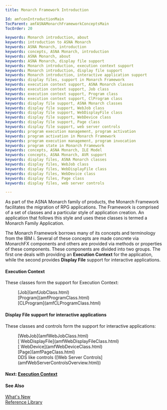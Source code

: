 ```yaml
---
title: Monarch Framework Introduction

Id: amfconIntroductionMain
TocParent: amfASNAMonarchFrameworkConceptsMain
TocOrder: 20

keywords: Monarch introduction, about
keywords: introduction to ASNA Monarch
keywords: ASNA Monarch, introduction
keywords: concepts, ASNA Monarch, introduction
keywords: ASNA Monarch, about
keywords: ASNA Monarch, display file support
keywords: Monarch introduction, execution context support
keywords: Monarch introduction, display file support
keywords: Monarch introduction, interactive application support
keywords: display files, support in Monarch Framework
keywords: execution context support, ASNA Monarch classes
keywords: execution context support, Job class
keywords: execution context support, Program class
keywords: execution context support, ClProgram class
keywords: display file support, ASNA Monarch classes
keywords: display file support, WebJob class
keywords: display file support, WebDisplayFile class
keywords: display file support, WebDevice class
keywords: display file support, Page class
keywords: display file support, web server controls
keywords: program execution management, program activation
keywords: program activation in Monarch Framework
keywords: program execution management, program invocation
keywords: program state in Monarch Framework
keywords: concepts, ASNA Monarch, ILE Model
keywords: concepts, ASNA Monarch, AVR support
keywords: display files, ASNA Monarch classes
keywords: display files, WebJob class
keywords: display files, WebDisplayFile class
keywords: display files, WebDevice class
keywords: display files, Page class
keywords: display files, web server controls

---
```


As part of the ASNA Monarch family of products, the Monarch Framework facilitates the migration of RPG applications. The Framework is comprised of a set of classes and a particular style of application creation. An application that follows this style and uses these classes is termed a Monarch Family Application.

The Monarch Framework borrows many of its concepts and terminology from the IBM i. Several of these concepts are made concrete via MonarchFX components and others are provided via methods or properties of these components. These components are divided into two groups. The first one deals with providing an **Execution Context** for the application, while the second provides **Display File** support for interactive applications.

#### Execution Context
These classes form the support for Execution Context:
<dl>
        <dd>
          [Job](amfJobClass.html)
        </dd>
        <dd>
          [Program](amfProgramClass.html)
        </dd>
        <dd>
          [CLProgram](amfCLProgramClass.html)
        </dd>
</dl>

#### Display File support for interactive applications
These classes and controls form the support for interactive applications:
<dl>
        <dd>
          [WebJob](amfWebJobClass.html)
        </dd>
        <dd>
          [
          WebDisplayFile](amfWebDisplayFileClass.html)
        </dd>
        <dd>
          [
          WebDevice](amfWebDeviceClass.html)
        </dd>
        <dd>
          [Page](amfPageClass.html)
        </dd>
        <dd>DDS like controls ([Web
        Server Controls](amfWebServerControlsOverview.html))</dd>
</dl>

#### Next: [ Execution Context](amfconExecutionContext.html)

#### See Also
[What's New](amfWhatsNewin72.html) <br /> [Reference Library](amfReferenceMain.html) 
